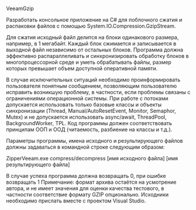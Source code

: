 VeeamGzip


Разработать консольное приложение на C# для поблочного сжатия и распаковки файлов с помощью
System.IO.Compression.GzipStream.

Для сжатия исходный файл делится на блоки одинакового размера, например, в 1 мегабайт. Каждый
блок сжимается и записывается в выходной файл независимо от остальных блоков.
Программа должна эффективно распараллеливать и синхронизировать обработку блоков в
многопроцессорной среде и уметь обрабатывать файлы, размер которых превышает объем
доступной оперативной памяти.

В случае исключительных ситуаций необходимо проинформировать пользователя понятным
сообщением, позволяющим пользователю исправить возникшую проблему, в частности, если
проблемы связаны с ограничениями операционной системы.
При работе с потоками допускается использовать только базовые классы и объекты синхронизации
(Thread, Manual/AutoResetEvent, Monitor, Semaphor, Mutex) и не допускается использовать
async/await, ThreadPool, BackgroundWorker, TPL.
Код программы должен соответствовать принципам ООП и ООД (читаемость, разбиение на классы и
т.д.).

Параметры программы, имена исходного и результирующего файлов должны задаваться в
командной строке следующим образом:

ZipperVeeam.exe compress/decompress [имя исходного файла] [имя результирующего файла]

В случае успеха программа должна возвращать 0, при ошибке возвращать 1
Примечание: формат архива остаётся на усмотрение автора, и не имеет значения для оценки качества
тестового, в частности соответствие формату GZIP опционально.
Исходники необходимо прислать вместе с проектом Visual Studio.
